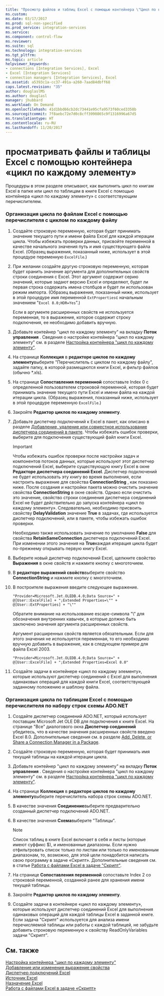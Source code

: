 ```yaml
---
title: "Просмотр файлов и таблиц Excel с помощью контейнера \"Цикл по каждому элементу\" | Документы Майкрософт"
ms.custom: 
ms.date: 03/17/2017
ms.prod: sql-non-specified
ms.prod_service: integration-services
ms.service: 
ms.component: control-flow
ms.reviewer: 
ms.suite: sql
ms.technology: integration-services
ms.tgt_pltfrm: 
ms.topic: article
helpviewer_keywords:
- connections [Integration Services], Excel
- Excel [Integration Services]
- connection managers [Integration Services], Excel
ms.assetid: a5393c1a-cc37-491a-a260-7aad84dbff68
caps.latest.revision: "35"
author: douglaslMS
ms.author: douglasl
manager: jhubbard
ms.workload: On Demand
ms.openlocfilehash: 41d1bbd66cb2dc73441e95cfa9573f60ced3358b
ms.sourcegitcommit: 7f8aebc72e7d0c8cff3990865c9f1316996a67d5
ms.translationtype: HT
ms.contentlocale: ru-RU
ms.lasthandoff: 11/20/2017
---
```

# <a name="loop-through-excel-files-and-tables-by-using-a-foreach-loop-container"></a>просматривать файлы и таблицы Excel с помощью контейнера «цикл по каждому элементу»
  Процедуры в этом разделе описывают, как выполнить цикл по книгам Excel в папке или цикл по таблицам в книге Excel с помощью контейнера «цикл по каждому элементу» с соответствующим перечислителем.  
  
### <a name="to-loop-through-excel-files-by-using-the-foreach-file-enumerator"></a>Организация цикла по файлам Excel с помощью перечислителя с циклом по каждому файлу  
  
1.  Создайте строковую переменную, которая будет принимать значение текущего пути и имени файла Excel для каждой итерации цикла. Чтобы избежать проверки данных, присвойте переменной в качестве начального значения путь и имя существующего файла Excel. (Образец выражения, показанный ниже, использует в этой процедуре переменную `ExcelFile`.)  
  
2.  При желании создайте другую строковую переменную, которая будет хранить значение аргумента для дополнительных свойств строки соединения с Excel. Этот аргумент содержит серию значений, которые задают версию Excel и определяют, будет ли первая строка содержать имена столбцов и будет ли использован режим импорта. (Образец выражения, показанный ниже, использует в этой процедуре имя переменной `ExtProperties`с начальным значением "`Excel 8.0;HDR=Yes`".)  
  
     Если в аргументе расширенных свойств не используется переменная, то в выражение, которое содержит строку подключения, ее необходимо добавить вручную.  
  
3.  Добавьте контейнер "цикл по каждому элементу" на вкладку **Поток управления** . Сведения о настройке контейнера "цикл по каждому элементу" см. в разделе [Настройка контейнера "цикл по каждому элементу"](http://msdn.microsoft.com/library/519c6f96-5e1f-47d2-b96a-d49946948c25).  
  
4.  На странице **Коллекция** в **редакторе циклов по каждому элементу**выберите "Перечислитель с циклом по каждому файлу", задайте папку, в которой размещаются книги Excel, и фильтр файлов (обычно *.xls).  
  
5.  На странице **Сопоставления переменной** сопоставьте Index 0 с определенной пользователем строковой переменной, которая будет принимать значение текущего пути Excel и имени файла на каждой итерации цикла. (Образец выражения, показанный ниже, использует в этой процедуре переменную `ExcelFile`.)  
  
6.  Закройте **Редактор циклов по каждому элементу**.  
  
7.  Добавьте диспетчер подключений к Excel в пакет, как описано в разделе [Добавление, удаление или совместное использование диспетчера соединений в пакете](http://msdn.microsoft.com/library/6f2ba4ea-10be-4c40-9e80-7efcf6ee9655). Чтобы избежать ошибок проверки, выберите для подключения существующий файл книги Excel.  
  
    > [!IMPORTANT]  
    >  Чтобы избежать ошибок проверки после настройки задач и компонентов потоков данных, которые используют этот диспетчер подключений Excel, выберите существующую книгу Excel в окне **Редакторе диспетчера соединений Excel**. Диспетчер подключений не будет использовать эту книгу во время выполнения, если настроить выражение для свойства **ConnectionString** , как показано ниже. После создания и настройки пакета можно очистить значение свойства **ConnectionString** в окне свойств. Однако если очистить это значение, свойство строки соединения диспетчера соединений Excel не будет действительно до запуска контейнера «цикл по каждому элементу». Следовательно, необходимо присвоить свойству **DelayValidation** значение **True** в задачах, где используется диспетчер подключений, или в пакете, чтобы избежать ошибок проверки.  
    >   
    >  Необходимо также использовать значение по умолчанию **False** для свойства **RetainSameConnection** диспетчера подключений Excel. При изменении этого значения на **True**каждая итерация цикла будет по-прежнему открывать первую книгу Excel.  
  
8.  Выберите новый диспетчер подключений Excel, щелкните свойство **Выражения** в окне свойств и нажмите кнопку с многоточием.  
  
9. В **редакторе выражений свойств**выберите свойство **ConnectionString** и нажмите кнопку с многоточием.  
  
10. В построителе выражения введите следующее выражение.  
  
    ```  
    "Provider=Microsoft.Jet.OLEDB.4.0;Data Source=" +  @[User::ExcelFile] + ";Extended Properties=\"" + @[User::ExtProperties] + "\""  
    ```  
  
     Обратите внимание на использование escape-символа "\\" для обозначения внутренних кавычек, в которые должно быть заключено значения аргумента расширенных свойств.  
  
     Аргумент расширенных свойств является обязательным. Если для этого значения не используется переменная, то его необходимо вручную добавить в выражение, как в следующем примере для файла Excel 2003.  
  
    ```  
    "Provider=Microsoft.Jet.OLEDB.4.0;Data Source=" +  @[User::ExcelFile] + ";Extended Properties=Excel 8.0"  
    ```  
  
11. Создайте задачи в контейнере «цикл по каждому элементу», которые используют диспетчер соединений с Excel для выполнения одинаковых операций для каждой книги Excel, соответствующей заданному положению и шаблону файла.  
  
### <a name="to-loop-through-excel-tables-by-using-the-foreach-adonet-schema-rowset-enumerator"></a>Организация цикла по таблицам Excel с помощью перечислителя по набору строк схемы ADO.NET  
  
1.  Создайте диспетчер соединений ADO.NET, который использует поставщик Microsoft Jet OLE DB для подключения к книге Excel. На странице "Все" диалогового окна **Диспетчер соединений** убедитесь, что в качестве значения расширенных свойств введено Excel 8.0. Дополнительные сведения см. в разделе [Add, Delete, or Share a Connection Manager in a Package](http://msdn.microsoft.com/library/6f2ba4ea-10be-4c40-9e80-7efcf6ee9655).  
  
2.  Создайте строковую переменную, которая будет принимать имя текущий таблицы на каждой итерации цикла.  
  
3.  Добавьте контейнер "цикл по каждому элементу" на вкладку **Поток управления** . Сведения о настройке контейнера "цикл по каждому элементу" см. в разделе [Настройка контейнера "цикл по каждому элементу"](http://msdn.microsoft.com/library/519c6f96-5e1f-47d2-b96a-d49946948c25).  
  
4.  На странице **Коллекция** в **редакторе циклов по каждому элементу**выберите перечислитель набора строк схемы ADO.NET.  
  
5.  В качестве значения **Соединение**выберите предварительно созданный диспетчер подключений ADO.NET.  
  
6.  В качестве значения **Схема**выберите "Таблицы".  
  
    > [!NOTE]  
    >  Список таблиц в книге Excel включает в себя и листы (которые имеют суффикс $), и именованные диапазоны. Если нужно отфильтровать список только по листам или только по именованным диапазонам, то, возможно, для этой цели понадобится написать свою программу в задаче «Скрипт». Дополнительные сведения см. в статье [Работа с файлами Excel в задаче "Скрипт"](../../integration-services/extending-packages-scripting-task-examples/working-with-excel-files-with-the-script-task.md).  
  
7.  На странице **Сопоставления переменной** сопоставьте Index 2 со строковой переменной, созданной ранее для хранения имени текущей таблицы.  
  
8.  Закройте **Редактор циклов по каждому элементу**.  
  
9. Создайте задачи в контейнере «цикл по каждому элементу», которые используют диспетчер соединений Excel для выполнения одинаковых операций для каждой таблицы Excel в заданной книге. Если задача "Скрипт" используется для анализа имени перечисляемой таблицы или работы с каждой таблицей, не забудьте добавить строковую переменную к свойству ReadOnlyVariables задачи "Скрипт".  
  
## <a name="see-also"></a>См. также  
 [Настройка контейнера "цикл по каждому элементу"](http://msdn.microsoft.com/library/519c6f96-5e1f-47d2-b96a-d49946948c25)   
 [Добавление или изменение выражение свойства](../../integration-services/expressions/add-or-change-a-property-expression.md)   
 [Диспетчер подключений Excel](../../integration-services/connection-manager/excel-connection-manager.md)   
 [Источник Excel](../../integration-services/data-flow/excel-source.md)   
 [Назначение Excel](../../integration-services/data-flow/excel-destination.md)   
 [Работа с файлами Excel в задаче «Скрипт»](../../integration-services/extending-packages-scripting-task-examples/working-with-excel-files-with-the-script-task.md)  
  
  
